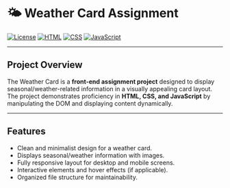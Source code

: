 # 🌤️ Weather Card Assignment

[![License](https://img.shields.io/badge/License-MIT-green.svg)](https://opensource.org/licenses/MIT)
[![HTML](https://img.shields.io/badge/HTML5-orange?logo=html5&logoColor=white)](https://developer.mozilla.org/en-US/docs/Web/HTML)
[![CSS](https://img.shields.io/badge/CSS3-blue?logo=css3&logoColor=white)](https://developer.mozilla.org/en-US/docs/Web/CSS)
[![JavaScript](https://img.shields.io/badge/JavaScript-yellow?logo=javascript&logoColor=black)](https://developer.mozilla.org/en-US/docs/Web/JavaScript)


---

## **Project Overview**

The Weather Card is a **front-end assignment project** designed to display seasonal/weather-related information in a visually appealing card layout. The project demonstrates proficiency in **HTML, CSS, and JavaScript** by manipulating the DOM and displaying content dynamically.

---

## **Features**

- Clean and minimalist design for a weather card.
- Displays seasonal/weather information with images.
- Fully responsive layout for desktop and mobile screens.
- Interactive elements and hover effects (if applicable).
- Organized file structure for maintainability.

